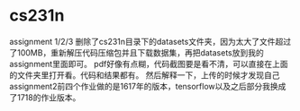# cs231n
assignment 1/2/3
删除了cs231n目录下的datasets文件夹，因为太大了文件超过了100MB，重新解压代码压缩包并且下载数据集，再把datasets放到我的assignment里面即可。
pdf好像有点糊，代码截图要是看不清，可以直接在上面的文件夹里打开看。代码和结果都有。
然后解释一下，上传的时候才发现自己assignment2前四个作业做的是1617年的版本，tensorflow以及之后部分我换成了1718的作业版本。
